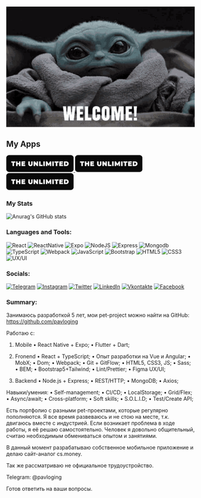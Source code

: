 [![Header](https://github.com/pavloging/pavloging/blob/main/welcome.gif)](https://t.me/pavloging)

## My Apps

<a href="https://cenema.netlify.app/" target="_blank">
  <img src="https://github.com/AlexeyShpavda/alexeyshpavda/blob/master/assets/the_unlimited.png" alt="The Unlimited" width="180"/>
</a>
<a href="https://github.com/pavloging/goals" target="_blank">
  <img src="https://github.com/AlexeyShpavda/alexeyshpavda/blob/master/assets/the_unlimited.png" alt="The Unlimited" width="180"/>
</a>
<a href="https://cenema.netlify.app/" target="_blank">
  <img src="https://github.com/AlexeyShpavda/alexeyshpavda/blob/master/assets/the_unlimited.png" alt="The Unlimited" width="180"/>
</a>

### My Stats

![Anurag's GitHub stats](https://github-readme-stats.vercel.app/api?username=pavloging&show_icons=true&theme=merko&hide=contribs)

### Languages and Tools:


![React](https://img.shields.io/badge/-React-090909?style=for-the-badge&logo=react)
![ReactNative](https://img.shields.io/badge/-Expo-090909?style=for-the-badge&logo=node)
![Expo](https://img.shields.io/badge/-ReactNative-090909?style=for-the-badge&logo=node)
![NodeJS](https://img.shields.io/badge/-NodeJS-090909?style=for-the-badge&logo=node)
![Express](https://img.shields.io/badge/-Express-090909?style=for-the-badge&logo=express)
![Mongodb](https://img.shields.io/badge/-Mongodb-090909?style=for-the-badge&logo=mongodb)
![TypeScript](https://img.shields.io/badge/-TypeScript-090909?style=for-the-badge&logo=typyscript)
![Webpack](https://img.shields.io/badge/-Webpack-090909?style=for-the-badge&logo=webpack)
![JavaScript](https://img.shields.io/badge/-JavaScript-090909?style=for-the-badge&logo=javascript)
![Bootstrap](https://img.shields.io/badge/-Bootstrap-090909?style=for-the-badge&logo=bootstrap)
![HTML5](https://img.shields.io/badge/-HTML5-090909?style=for-the-badge&logo=html)
![CSS3](https://img.shields.io/badge/-CSS3-090909?style=for-the-badge&logo=css)
![UX/UI](https://img.shields.io/badge/-UX/UI-090909?style=for-the-badge&logo=ux)

### Socials:

[![Telegram](https://img.shields.io/badge/-Telegram-090909?style=for-the-badge&logo=telegram&logoColor=27A0D9)](https://t.me/pavloging)
[![Instagram](https://img.shields.io/badge/-Instagram-090909?style=for-the-badge&logo=instagram&logoColor=B4068E)](https://www.instagram.com/pavloging)
[![Twitter](https://img.shields.io/badge/-Twitter-090909?style=for-the-badge&logo=Twitter&logoColor=1C9DEB)](https://twitter.com/pavloging)
[![LinkedIn](https://img.shields.io/badge/-LinkedIn-090909?style=for-the-badge&logo=linkedin&logoColor=007BB6)](https://www.linkedin.com/in/pavloging)
[![Vkontakte](https://img.shields.io/badge/-Vkontakte-090909?style=for-the-badge&logo=Vk&logoColor=4F7DB3)](https://vk.com/pavloging)
[![Facebook](https://img.shields.io/badge/-Facebook-090909?style=for-the-badge&logo=Facebook&logoColor=1195F5)](https://www.facebook.com/pavloging)

### Summary:

Занимаюсь разработкой 5 лет, мои pet-project можно найти на GitHub: 
https://github.com/pavloging 

Работаю с:
1. Mobile
•  React Native + Expo;
•  Flutter + Dart;

2. Fronend 
•  React + TypeScript;
•  Опыт разработки на Vue и Angular;
•  MobX;
•  Dom;
•  Webpack;
•  Git + GitFlow;
•  HTML5, CSS3, JS;
•  Sass;
•  BEM;
•  Bootstrap5+Tailwind;
•  Lint/Prettier;
•  Figma UX/UI;

3. Backend
•  Node.js + Express;
•  REST/HTTP;
•  MongoDB;
•  Axios;

Навыки/умения:
•  Self-management;
•  CI/CD;
•  LocalStorage;
•  Grid/Flex;
•  Async/await;
•  Cross-platform;
•  Soft skills;
•  S.O.L.I.D;
•  Test/Create API;

Есть портфолио с разными pet-проектами, которые регулярно пополняются. Я все время развеваюсь и не стою на месте, т.к. двигаюсь вместе с индустрией. Если возникает проблема в ходе работы, я её решаю самостоятельно. Человек я довольно общительный, считаю необходимым обмениваться опытом и занятиями.

В данный момент разрабатываю собственное мобильное приложение и делаю сайт-аналог cs.money.

Так же рассматриваю не официальное трудоустройство.

Telegram: @pavloging 

Готов ответить на ваши вопросы.
